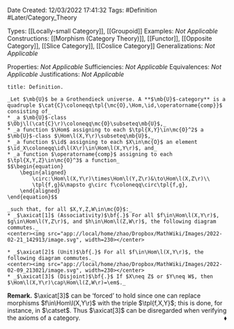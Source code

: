 <div class="topSpace"></div>

Date Created: 12/03/2022 17:41:32
Tags: #Definition #Later/Category_Theory

Types: [[Locally-small Category]], [[Groupoid]]
Examples: _Not Applicable_
Constructions: [[Morphism (Category Theory)]], [[Functor]], [[Opposite Category]], [[Slice Category]], [[Coslice Category]]
Generalizations: _Not Applicable_

Properties: _Not Applicable_
Sufficiencies: _Not Applicable_
Equivalences: _Not Applicable_
Justifications: _Not Applicable_

``` ad-Definition
title: Definition.

_Let $\mb{U}$ be a Grothendieck universe. A **$\mb{U}$-category** is a quadruple $\cat{C}\coloneqq\tpl{\mc{O},\Hom,\id,\operatorname{comp}}$ consisting of_
* _a $\mb{U}$-class $\Obj\l(\cat{C}\r)\coloneqq\mc{O}\subseteq\mb{U}$,_
* _a function $\Hom$ assigning to each $\tpl{X,Y}\in\mc{O}^2$ a $\mb{U}$-class $\Hom\l(X,Y\r)\subseteq\mb{U}$,_
* _a function $\id$ assigning to each $X\in\mc{O}$ an element $\id_X\coloneqq\id\l(X\r)\in\Hom\l(X,Y\r)$, and_
* _a function $\operatorname{comp}$ assigning to each $\tpl{X,Y,Z}\in\mc{O}^3$ a function_
$$\begin{equation}
    \begin{aligned}
        \circ:\Hom\l(X,Y\r)\times\Hom\l(Y,Z\r)&\to\Hom\l(X,Z\r)\\
        \tpl{f,g}&\mapsto g\circ f\coloneqq\circ\tpl{f,g},
    \end{aligned}
\end{equation}$$

_such that, for all $X,Y,Z,W\in\mc{O}$:_
* _$\axicat[1]$ (Associativity)$\bf{.}$ For all $f\in\Hom\l(X,Y\r)$, $g\in\Hom\l(Y,Z\r)$, and $h\in\Hom\l(Z,W\r)$, the following diagram commutes._
<center><img src="app://local/home/zhao/Dropbox/MathWiki/Images/2022-02-21_142913/image.svg", width=230></center>

* _$\axicat[2]$ (Unit)$\bf{.}$ For all $f\in\Hom\l(X,Y\r)$, the following diagram commutes._
<center><img src="app://local/home/zhao/Dropbox/MathWiki/Images/2022-02-09_213021/image.svg", width=230></center>
* _$\axicat[3]$ (Disjoint)$\bf{.}$ If $X\neq Z$ or $Y\neq W$, then $\Hom\l(X,Y\r)\cap\Hom\l(Z,W\r)=\em$._

```

**Remark.** $\axicat[3]$ can be $\textrm{`}$forced$\textrm{'}$ to hold since one can replace morphisms $f\in\Hom\l(X,Y\r)$ with the triple $\tpl{f,X,Y}$; this is done, for instance, in $\catset$. Thus $\axicat[3]$ can be disregarded when verifying the axioms of a category.<span style="float:right;">$\blacklozenge$</span>

